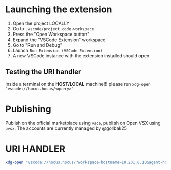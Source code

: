 # Launching the extension

1. Open the project LOCALLY
2. Go to `.vscode/project.code-workspace`
3. Press the "Open Workspace button"
4. Expand the "VSCode Extension" workspace
5. Go to "Run and Debug"
6. Launch `Run Extension (VSCode Extension)`
7. A new VSCode instance with the extension installed should open

## Testing the URI handler

Inside a terminal on the **HOST/LOCAL** machine!!! please run `xdg-open "vscode://hocus.hocus/<query>"`

# Publishing

Publish on the official marketplace using `vsce`, publish on Open VSX using `ovsx`. The accounts are currently managed by @gorbak25

# URI HANDLER
```sh
xdg-open "vscode://hocus.hocus/?workspace-hostname=10.231.0.10&agent-hostname=setup1.hedgehog-hen.ts.net&workspace-name=test2"
```
